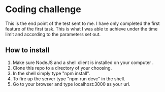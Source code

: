 # Coding challenge

 This is the end point of the test sent to me. I have only completed the first feature of the first task. This is what I was able to achieve under the time limit and according to the parameters set out.

 ## How to install

 1. Make sure NodeJS and a shell client  is installed on your computer .
 2. Clone this repo to a directory of your choosing.  
 3. In the shell simply type "npm install".
 4. To fire up the server type "npm run devc" in the shell.
 5. Go to your browser and type localhost:3000 as your url.
